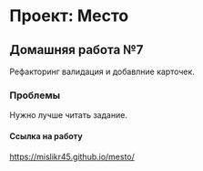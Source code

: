 # Проект: Место

## Домашняя работа №7
Рефакторинг валидация и добавлние карточек.


### Проблемы
Нужно лучше читать задание.



#### Ссылка на работу
https://mislikr45.github.io/mesto/